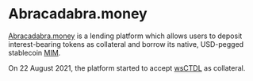 # Abracadabra.money

[Abracadabra.money](https://abracadabra.money/) is a lending platform which allows
users to deposit interest-bearing tokens as collateral and borrow its native,
USD-pegged stablecoin [MIM](https://www.coingecko.com/en/coins/magic-internet-money).

On 22 August 2021, the platform started to accept [wsCTDL](../../contracts/tokens.md#wsohm) as collateral.
